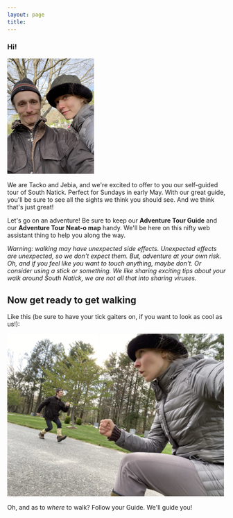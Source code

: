```yaml
---
layout: page
title: 
---
```


### Hi! 

<a  href="tackojebia.jpg">
<img src="tackojebia.jpg" width="200" class="centerimg"/>
</a>

We are Tacko and Jebia, and we're excited to offer to you our self-guided tour of South Natick. Perfect for Sundays in early May. With our great guide, you'll be sure to see all the sights we think you should see. And we think that's just great!

Let's go on an adventure!  Be sure to keep our **Adventure Tour Guide** and our **Adventure Tour Neat-o map** handy. We'll be here on this nifty web assistant thing to help you along the way.

_Warning: walking may have unexpected side effects. Unexpected effects are unexpected, so we don't expect them. But, adventure at your own risk. Oh, and if you feel like you want to touch anything, maybe don't. Or consider using a stick or something.  We like sharing exciting tips about your walk around South Natick, we are not all that into sharing viruses._

## Now get ready to get walking 
Like this (be sure to have your tick gaiters on, if you want to look as cool as us!):

<a  href="1b.jpg">
<img src="1b.jpg" width="500" class="centerimg"/>
</a>

Oh, and as to _where_ to walk? Follow your Guide. 
We'll guide you!  
